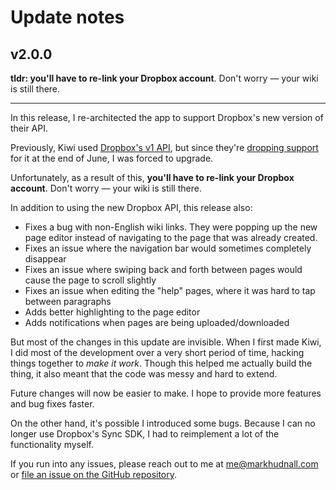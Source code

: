 # Update notes

## v2.0.0

**tldr: you'll have to re-link your Dropbox account**. Don't worry — your wiki is still there.

----

In this release, I re-architected the app to support Dropbox's new version of their API.

Previously, Kiwi used [Dropbox's v1 API](https://www.dropbox.com/developers-v1/sync), but since they're [dropping support](https://blogs.dropbox.com/developers/2016/06/api-v1-deprecated/) for it at the end of June, I was forced to upgrade.

Unfortunately, as a result of this, **you'll have to re-link your Dropbox account**. Don't worry — your wiki is still there.

In addition to using the new Dropbox API, this release also:

* Fixes a bug with non-English wiki links. They were popping up the new page editor instead of navigating to the page that was already created.
* Fixes an issue where the navigation bar would sometimes completely disappear
* Fixes an issue where swiping back and forth between pages would cause the page to scroll slightly
* Fixes an issue when editing the "help" pages, where it was hard to tap between
  paragraphs
* Adds better highlighting to the page editor
* Adds notifications when pages are being uploaded/downloaded

But most of the changes in this update are invisible. When I first made Kiwi, I did most of the development over a very short period of time, hacking things together to *make it work*. Though this helped me actually build the thing, it also meant that the code was messy and hard to extend.

Future changes will now be easier to make. I hope to provide more features and bug fixes faster.

On the other hand, it's possible I introduced some bugs. Because I can no longer use Dropbox's Sync SDK, I had to reimplement a lot of the functionality myself.

If you run into any issues, please reach out to me at me@markhudnall.com or [file an issue on the GitHub repository](https://github.com/landakram/kiwi).
